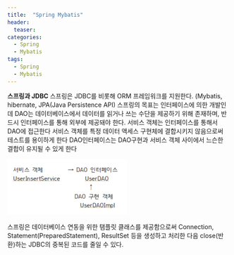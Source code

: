 ```yaml
---
title:  "Spring Mybatis"
header:
  teaser: 
categories: 
  - Spring
  - Mybatis
tags:
  - Spring
  - Mybatis
---
```


**스프링과 JDBC**
 스프링은 JDBC를 비롯해 ORM 프레임워크를 지원한다.
(Mybatis, hibernate, JPA(Java Persistence API)
스프링의 목표는 인터페이스에 의한 개발인데 DAO는 데이터베이스에서 
데이터를 읽거나 쓰는 수단을 제공하기 위해 존재하며, 
반드시 인터페이스를 통해 외부에 제공돼야 한다.
서비스 객체는 인터페이스를 통해서 DAO에 접근한다 
서비스 객체를 특정 데이터 액세스 구현체에 결합시키지 않음으로써 테스트를 용이하게 한다
DAO인터페이스는 DAO구현과 서비스 객체 사이에서 느슨한 결합이 유지될 수 있게 한다

<img src="/assets/img/20200720/DAO.png">

스프링은 데이터베이스 연동을 위한 탬플릿 클래스를 제공함으로써 
Connection, Statement(PreparedStatement), ResultSet 등을 생성하고
처리한 다음 close(반환)하는 JDBC의 중복된 코드를 줄일 수 있다.